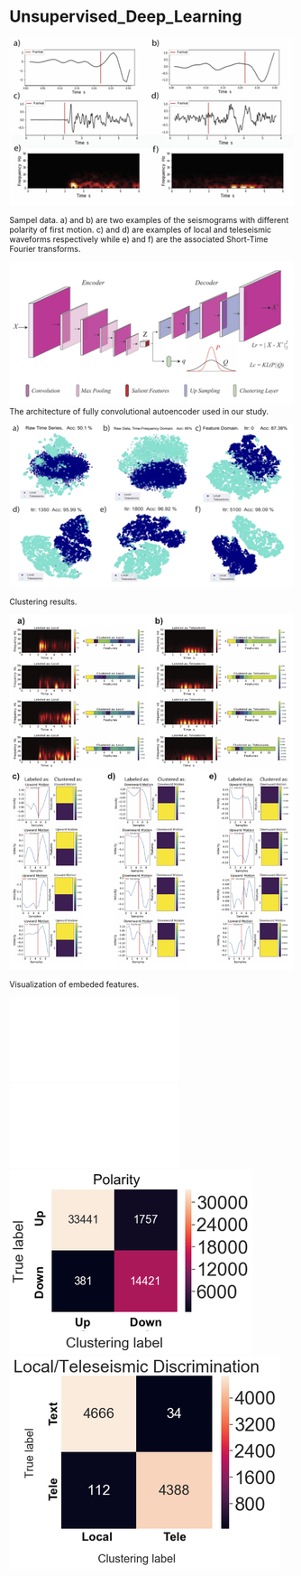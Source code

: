 # Unsupervised_Deep_Learning

![network architecture](Fig_2.jpg)

Sampel data. a) and b) are two examples of the seismograms with different polarity of first motion.
c) and d) are examples of local and teleseismic waveforms respectively while e) and f) are the associated Short-Time Fourier transforms. 


![network architecture](Fig_1.jpg)
The architecture of fully convolutional autoencoder used in our study. 





![clustering results](Fig_3.jpg)

Clustering results. 



![embeded features](Fig_4.jpg)

Visualization of embeded features. 



![embeded features](FigSub_1.pdf)
![embeded features](FigSub_2.pdf)
![embeded features](FigSub_3.png)
![embeded features](FigSub_4.png)

